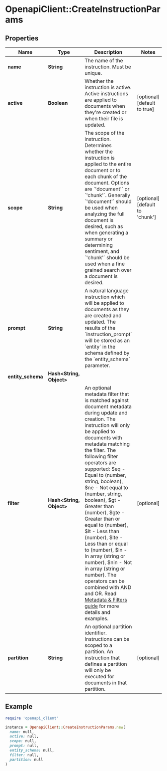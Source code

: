 # OpenapiClient::CreateInstructionParams

## Properties

| Name | Type | Description | Notes |
| ---- | ---- | ----------- | ----- |
| **name** | **String** | The name of the instruction. Must be unique. |  |
| **active** | **Boolean** | Whether the instruction is active. Active instructions are applied to documents when they&#39;re created or when their file is updated. | [optional][default to true] |
| **scope** | **String** | The scope of the instruction. Determines whether the instruction is applied to the entire document or to each chunk of the document. Options are &#x60;&#39;document&#39;&#x60; or &#x60;&#39;chunk&#39;&#x60;. Generally &#x60;&#39;document&#39;&#x60; should be used when analyzing the full document is desired, such as when generating a summary or determining sentiment, and &#x60;&#39;chunk&#39;&#x60; should be used when a fine grained search over a document is desired. | [optional][default to &#39;chunk&#39;] |
| **prompt** | **String** | A natural language instruction which will be applied to documents as they are created and updated. The results of the &#x60;instruction_prompt&#x60; will be stored as an &#x60;entity&#x60; in the schema defined by the &#x60;entity_schema&#x60; parameter. |  |
| **entity_schema** | **Hash&lt;String, Object&gt;** |  |  |
| **filter** | **Hash&lt;String, Object&gt;** | An optional metadata filter that is matched against document metadata during update and creation. The instruction will only be applied to documents with metadata matching the filter.  The following filter operators are supported: $eq - Equal to (number, string, boolean), $ne - Not equal to (number, string, boolean), $gt - Greater than (number), $gte - Greater than or equal to (number), $lt - Less than (number), $lte - Less than or equal to (number), $in - In array (string or number), $nin - Not in array (string or number). The operators can be combined with AND and OR. Read [Metadata &amp; Filters guide](https://docs.ragie.ai/docs/metadata-filters) for more details and examples. | [optional] |
| **partition** | **String** | An optional partition identifier. Instructions can be scoped to a partition. An instruction that defines a partition will only be executed for documents in that partition. | [optional] |

## Example

```ruby
require 'openapi_client'

instance = OpenapiClient::CreateInstructionParams.new(
  name: null,
  active: null,
  scope: null,
  prompt: null,
  entity_schema: null,
  filter: null,
  partition: null
)
```

